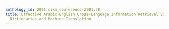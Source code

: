 ```yaml
---
anthology_id: 2001.cikm_conference-2001.38
title: Effective Arabic-English Cross-Language Information Retrieval via Machine-Readable
  Dictionaries and Machine Translation
---
```

